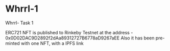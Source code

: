# Whrrl-1
Whrrl- Task 1

ERC721 NFT is published to Rinkeby Testnet at the address - 0x0D02DAC9D2892f2dAa89312727B6778aD9267aEE
Also it has been pre-minted with one NFT, with a IPFS link
